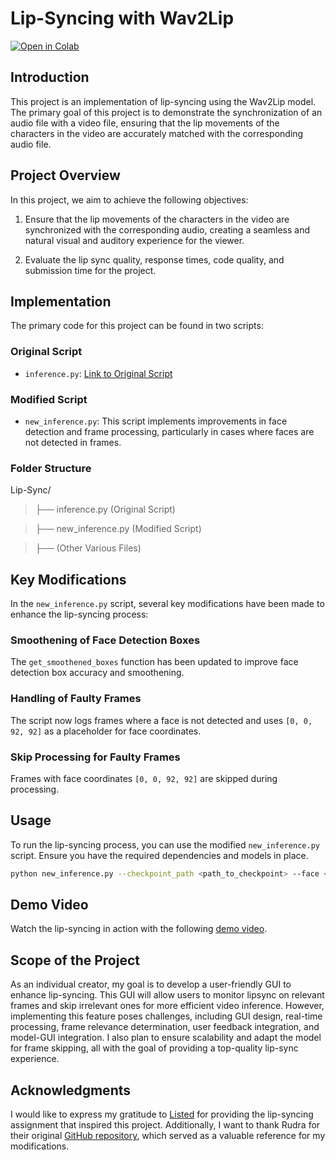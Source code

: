 # Lip-Syncing with Wav2Lip

[![Open in Colab](https://colab.research.google.com/assets/colab-badge.svg)](https://colab.research.google.com/drive/1HrJeM-M9kDTCqh45IkU2KioJjYS4kvD6?usp=sharing)

## Introduction

This project is an implementation of lip-syncing using the Wav2Lip model. The primary goal of this project is to demonstrate the synchronization of an audio file with a video file, ensuring that the lip movements of the characters in the video are accurately matched with the corresponding audio file.

## Project Overview

In this project, we aim to achieve the following objectives:

1. Ensure that the lip movements of the characters in the video are synchronized with the corresponding audio, creating a seamless and natural visual and auditory experience for the viewer.

2. Evaluate the lip sync quality, response times, code quality, and submission time for the project.

## Implementation

The primary code for this project can be found in two scripts:

### Original Script

- `inference.py`: [Link to Original Script](https://github.com/Rudrabha/Wav2Lip/blob/master/inference.py)

### Modified Script

- `new_inference.py`: This script implements improvements in face detection and frame processing, particularly in cases where faces are not detected in frames.


### Folder Structure

Lip-Sync/

> ├── inference.py (Original Script)

> ├── new_inference.py (Modified Script)

>├── (Other Various Files)


## Key Modifications

In the `new_inference.py` script, several key modifications have been made to enhance the lip-syncing process:

### Smoothening of Face Detection Boxes

The `get_smoothened_boxes` function has been updated to improve face detection box accuracy and smoothening.

### Handling of Faulty Frames

The script now logs frames where a face is not detected and uses `[0, 0, 92, 92]` as a placeholder for face coordinates.

### Skip Processing for Faulty Frames

Frames with face coordinates `[0, 0, 92, 92]` are skipped during processing.

## Usage

To run the lip-syncing process, you can use the modified `new_inference.py` script. Ensure you have the required dependencies and models in place.

```bash 
python new_inference.py --checkpoint_path <path_to_checkpoint> --face <path_to_video_or_image_with_faces> --audio <path_to_audio_file> --outfile <output_video_path>
```

## Demo Video 

Watch the lip-syncing in action with the following [demo video](https://drive.google.com/file/d/1ibHpTrjYdtHr7nbowkAGHXbLEt7rqHxk/preview).



## Scope of the Project
As an individual creator, my goal is to develop a user-friendly GUI to enhance lip-syncing. This GUI will allow users to monitor lipsync on relevant frames and skip irrelevant ones for more efficient video inference. However, implementing this feature poses challenges, including GUI design, real-time processing, frame relevance determination, user feedback integration, and model-GUI integration. I also plan to ensure scalability and adapt the model for frame skipping, all with the goal of providing a top-quality lip-sync experience.

## Acknowledgments

I would like to express my gratitude to [Listed](https://listed.fans/) for providing the lip-syncing assignment that inspired this project. Additionally, I want to thank Rudra for their original [GitHub repository](https://github.com/Rudrabha/Wav2Lip), which served as a valuable reference for my modifications.
